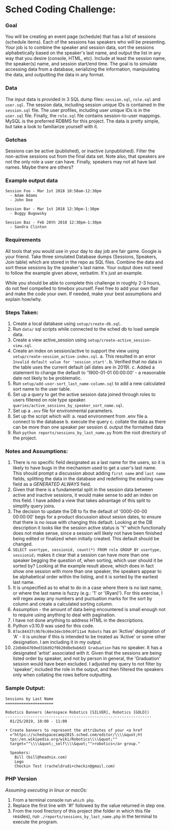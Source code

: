 # Sched Coding Challenge:

### Goal

You will be creating an event page (schedule) that has a list of sessions (schedule items). Each of the sessions has speakers who will be presenting. Your job is to combine the speaker and session data, sort the sessions alphabetically based on the speaker's last name, and output the list in any way that you desire (console, HTML, etc). Include at least the session name, the speaker(s) name, and session start/end time.
The goal is to simulate accessing data from a database, serializing the information, manipulating the data, and outputting the data in any format.

### Data

The input data is provided in 3 SQL dump files: `session.sql`, `role.sql` and `user.sql`. The session data, including session unique IDs is contained in the `session.sql` file. The user profiles, including user unique IDs is in the `user.sql` file. Finally, the `role.sql` file contains session-to-user mappings. MySQL is the preferred RDBMS for this project. The data is pretty simple, but take a look to familiarize yourself with it.

### Gotchas

Sessions can be active (published), or inactive (unpublished). Filter the non-active sessions out from the final data set. Note also, that speakers are not the only role a user can have. Finally, speakers may not all have last names. Maybe there are others?

### Example output data

```
Session Foo - Mar 1st 2018 10:50am-12:30pm
  - Adam Adams
  - John Doe

Session Bar - Mar 1st 2018 12:30pm-1:30pm
  - Buggy Bugowsky

Session Baz - Feb 28th 2018 12:30pm-1:30pm
  - Sandra Clinton
```

### Requirements

All tools that you would use in your day to day job are fair game. Google is your friend. Take three simulated Database dumps (Sessions, Speakers, Join table) which are stored in the repo as SQL files. Combine the data and sort these sessions by the speaker's last name. Your output does not need to follow the example given above, verbatim. It's just an example. 

While you should be able to complete this challenge in roughly 2-3 hours, do not feel compelled to timebox yourself. Feel free to add your own flair and make the code your own. If needed, make your best assumptions and explain how/why.


### Steps Taken:
1. Create a local database using `setup/create-db.sql`.
2. Run `data/` sql scripts while connected to the sched db to load sample data.
3. Create a view active_session using `setup/create-active_session-view.sql`.
4. Create an index on session/active to support the view using `setup/create-session_active-index.sql`.
  a. This resulted in an error `Invalid default value for 'session_start'`.
  b. Verified that no data in the table uses the current default (all dates are in 2019).
  c. Added a statement to change the default to '1900-01-01 00:00:00' - a reasonable date not likely to be problematic.
5. Run `setup/add-user-sort_last_name-column.sql` to add a new calculated sort name to the user table.
6. Set up a query to get the active session data joined through roles to users filtered on role type speaker. `queries/active_sessions_by_speaker_sort_name.sql`.
7. Set up a `.env` file for environmental parameters.
8. Set up the script which will:
  a. read environment from .env file
  a. connect to the database
  b. execute the query
  c. collate the data as there can be more than one speaker per session
  d. output the formatted data
9. Run `python reports/sessions_by_last_name.py` from the root directory of the project.


### Notes and Assumptions:
1. There is no specific field designated as a last name for the users, so it is likely to have bugs in the mechanism used to get a user's last name. This should prompt a discussion about adding `first name` and `last name` fields, splitting the data in the database and redefining the existing `name` field as a *GENERATED ALWAYS* field.
2. Given that there is a fundamental split in the session data between active and inactive sessions, it would make sense to add an index on this field. I have added a view that takes advantage of this split to simplify query joins.
3. The decision to update the DB to fix the default of '0000-00-00 00:00:00' begs for a product discussion about sesion dates, to ensure that there is no issue with changing this default. Looking at the DB description it looks like the session active status is 'Y' which functionally does not make sense, since a session will likely not have been finished being edited or finalized when initially created. This default should be changed.
4. `SELECT usertype, sessionid, count(*) FROM role GROUP BY usertype, sessionid;` makes it clear that a session can have more than one speaker begging the question of, when sorting, which user should it be sorted by? Looking at the example result above, which does in fact show one session with more than one speaker, the speakers appear to be alphabetical order within the listing, and it is sorted by the earliest last name.
5. It is unspecified as to  what to do in a case where there is no last name, or where the last name is fuzzy (e.g.: '1' or '(Ryan)'). For this exercise, I will regex away any numbers and puctuation marks for the sort by column and create a calculated sorting column. 
6. Assumption - the amount of data being encountered is small enough not to require using anything to deal with pagination.
7. I have not done anything to address HTML in the descriptions.
8. Python v3.10.9 was used for this code.
9. `87ac84437c9b76c66e3decb94c0f11a4 Robots` has an 'Active' designation of 'A' - it is unclear if this is intended to be treated as 'Active' or some other designation. I am including it in my output.
10. `22db6b4769ed316d92f0b20d8e9ab6d3 Graduation` has no speaker. It has a designated 'artist' associated with it.  Given that the sessions are being listed order by speaker, and not by person in general, the 'Graduation' session would have been excluded. I adjusted my query to not filter by 'speaker', included the role in the output, and then filtered the speakers only when collating the rows before outputting.


### Sample Output:

```
Sessions by Last Name
=====================

Robotics Banners (Aerospace Robotics [SILVER], Robotics [GOLD])
----------------------------------------------------------------
  01/25/2019, 10:00 - 11:00

• Create banners to represent the attributes of your <a href
  ="https://schedspacecamp2015.sched.com/editor/\\\\&quot;ht
  tps:/en.wikipedia.org/wiki/Robotics\\\\&quot;""
  target=""\\\\&quot;_self\\\\&quot;"">robotics</a> group."

  Speakers:
    Bill (bill@headnix.com)
    Lego
    Checkin Test (racheldrudi+checkin@gmail.com)
```

### PHP Version

*Assuming executing in linux or macOs:*
1. From a terminal console run `which php`.
2. Replace the first line with '#!' followed by the value returned in step one.
3. From the rood firectory of this project (the folder in which this file resides), run `./reports/sessions_by_last_name.php` in the terminal to execute the program.